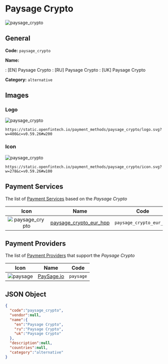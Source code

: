 
# Paysage Crypto 
![paysage_crypto](https://static.openfintech.io/payment_methods/paysage_crypto/logo.svg?w=400&c=v0.59.26#w200)  

## General 
**Code:** `paysage_crypto` 
 
**Name:** 
 
:	[EN] Paysage Crypto 
:	[RU] Paysage Crypto 
:	[UK] Paysage Crypto 
 
**Category:** `alternative` 
 

## Images 

### Logo 
![paysage_crypto](https://static.openfintech.io/payment_methods/paysage_crypto/logo.svg?w=400&c=v0.59.26#w200)  

```
https://static.openfintech.io/payment_methods/paysage_crypto/logo.svg?w=400&c=v0.59.26#w200
```  

### Icon 
![paysage_crypto](https://static.openfintech.io/payment_methods/paysage_crypto/icon.svg?w=278&c=v0.59.26#w100)  

```
https://static.openfintech.io/payment_methods/paysage_crypto/icon.svg?w=278&c=v0.59.26#w100
```  

## Payment Services 
 
The list of [Payment Services](/payment-services/) based on the _Paysage Crypto_ 

|Icon|Name|Code| 
|:---:|:---:|:---:| 
|![paysage_crypto](https://static.openfintech.io/payment_methods/paysage_crypto/icon.svg?w=278&c=v0.59.26#w100) |[paysage_crypto_eur_hpp](/payment-services/paysage_crypto_eur_hpp/)|`paysage_crypto_eur_hpp`| 
 

## Payment Providers 
 
The list of [Payment Providers](/payment-providers/) that support the _Paysage Crypto_ 

|Icon|Name|Code| 
|:---:|:---:|:---:| 
|![paysage](https://static.openfintech.io/payment_providers/paysage/icon.png?w=278&c=v0.59.26#w100) |[PaySage.io](/payment-providers/paysage/)|`paysage`| 
 

## JSON Object 

```json
{
  "code":"paysage_crypto",
  "vendor":null,
  "name":{
    "en":"Paysage Crypto",
    "ru":"Paysage Crypto",
    "uk":"Paysage Crypto"
  },
  "description":null,
  "countries":null,
  "category":"alternative"
}
```  
